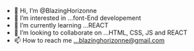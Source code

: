 - 👋 Hi, I’m @BlazingHorizonne
- 👀 I’m interested in ...font-End developement
- 🌱 I’m currently learning ...REACT
- 💞️ I’m looking to collaborate on ...HTML, CSS, JS and REACT
- 📫 How to reach me ...blazinghorizonne@gmail.com

<!---
BlazingHorizonne/BlazingHorizonne is a ✨ special ✨ repository because its `README.md` (this file) appears on your GitHub profile.
You can click the Preview link to take a look at your changes.
--->

